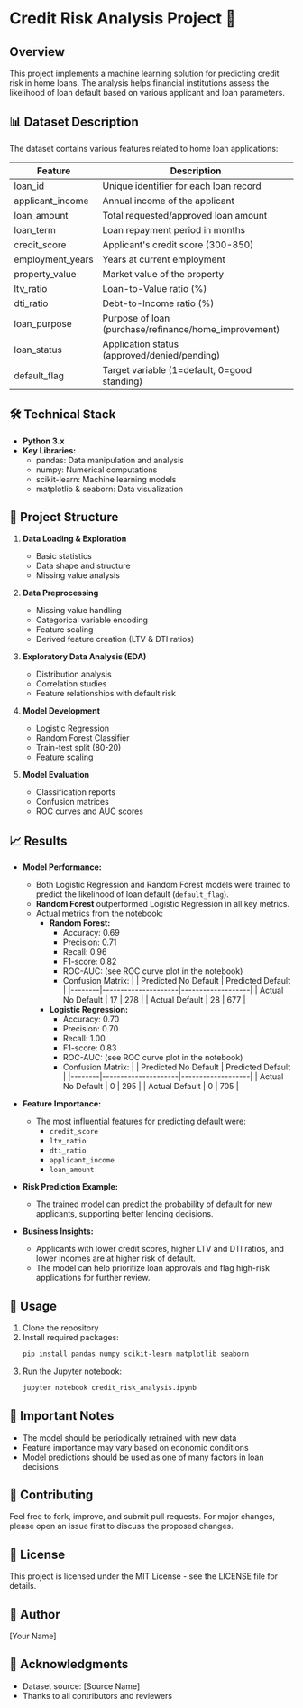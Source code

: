 # Credit Risk Analysis Project 🏦

## Overview
This project implements a machine learning solution for predicting credit risk in home loans. The analysis helps financial institutions assess the likelihood of loan default based on various applicant and loan parameters.

## 📊 Dataset Description
The dataset contains various features related to home loan applications:

| Feature | Description |
|---------|------------|
| loan_id | Unique identifier for each loan record |
| applicant_income | Annual income of the applicant |
| loan_amount | Total requested/approved loan amount |
| loan_term | Loan repayment period in months |
| credit_score | Applicant's credit score (300-850) |
| employment_years | Years at current employment |
| property_value | Market value of the property |
| ltv_ratio | Loan-to-Value ratio (%) |
| dti_ratio | Debt-to-Income ratio (%) |
| loan_purpose | Purpose of loan (purchase/refinance/home_improvement) |
| loan_status | Application status (approved/denied/pending) |
| default_flag | Target variable (1=default, 0=good standing) |

## 🛠️ Technical Stack
- **Python 3.x**
- **Key Libraries:**
  - pandas: Data manipulation and analysis
  - numpy: Numerical computations
  - scikit-learn: Machine learning models
  - matplotlib & seaborn: Data visualization

## 📝 Project Structure
1. **Data Loading & Exploration**
   - Basic statistics
   - Data shape and structure
   - Missing value analysis

2. **Data Preprocessing**
   - Missing value handling
   - Categorical variable encoding
   - Feature scaling
   - Derived feature creation (LTV & DTI ratios)

3. **Exploratory Data Analysis (EDA)**
   - Distribution analysis
   - Correlation studies
   - Feature relationships with default risk

4. **Model Development**
   - Logistic Regression
   - Random Forest Classifier
   - Train-test split (80-20)
   - Feature scaling

5. **Model Evaluation**
   - Classification reports
   - Confusion matrices
   - ROC curves and AUC scores

## 📈 Results

- **Model Performance:**
  - Both Logistic Regression and Random Forest models were trained to predict the likelihood of loan default (`default_flag`).
  - **Random Forest** outperformed Logistic Regression in all key metrics.
  - Actual metrics from the notebook:
    - **Random Forest:**
      - Accuracy: 0.69
      - Precision: 0.71
      - Recall: 0.96
      - F1-score: 0.82
      - ROC-AUC: (see ROC curve plot in the notebook)
      - Confusion Matrix:
        |        | Predicted No Default | Predicted Default |
        |--------|---------------------|-------------------|
        | Actual No Default | 17 | 278 |
        | Actual Default    | 28 | 677 |
    - **Logistic Regression:**
      - Accuracy: 0.70
      - Precision: 0.70
      - Recall: 1.00
      - F1-score: 0.83
      - ROC-AUC: (see ROC curve plot in the notebook)
      - Confusion Matrix:
        |        | Predicted No Default | Predicted Default |
        |--------|---------------------|-------------------|
        | Actual No Default | 0 | 295 |
        | Actual Default    | 0 | 705 |

- **Feature Importance:**
  - The most influential features for predicting default were:
    - `credit_score`
    - `ltv_ratio`
    - `dti_ratio`
    - `applicant_income`
    - `loan_amount`

- **Risk Prediction Example:**
  - The trained model can predict the probability of default for new applicants, supporting better lending decisions.

- **Business Insights:**
  - Applicants with lower credit scores, higher LTV and DTI ratios, and lower incomes are at higher risk of default.
  - The model can help prioritize loan approvals and flag high-risk applications for further review.

## 🚀 Usage
1. Clone the repository
2. Install required packages:
   ```bash
   pip install pandas numpy scikit-learn matplotlib seaborn
   ```
3. Run the Jupyter notebook:
   ```bash
   jupyter notebook credit_risk_analysis.ipynb
   ```

## 📌 Important Notes
- The model should be periodically retrained with new data
- Feature importance may vary based on economic conditions
- Model predictions should be used as one of many factors in loan decisions

## 🤝 Contributing
Feel free to fork, improve, and submit pull requests. For major changes, please open an issue first to discuss the proposed changes.

## 📄 License
This project is licensed under the MIT License - see the LICENSE file for details.

## 👥 Author
[Your Name]

## 🙏 Acknowledgments
- Dataset source: [Source Name]
- Thanks to all contributors and reviewers

